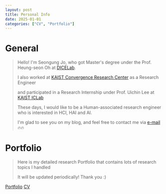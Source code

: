 ```yaml
---
layout: post
title: Personal Info
date: 2025-01-01
categories: ["CV", "Portfolio"]
---
```


# General
> Hello! I'm Seongung Jo, who got Master's degree under the Prof. Heung-seon Oh at [DICELab](https://dicelab.kr/).
> 
> I also worked at [KAIST Convergence Research Center](https://crc.kaist.ac.kr/main) as a Research Engineer
> 
> and participated in a Research Internship under Prof. Uichin Lee at [KAIST ICLab](https://ic.kaist.ac.kr/)
> 
> These days, I would like to be a Human-associated research engineer who is interested in HCI, HAI and AI.
>
> I'm glad to see you on my blog, and feel free to contact me via [e-mail](ung120266.gamil.com) 🔥🔥


# Portfolio
> Here is my detailed research Portfolio that contains lots of research topics I handled
> 
> It will be updated periodically! Thank you :)
> 

[Portfolio](/assets/pdf/SeongungJo_Portfolio.pdf)
[CV](/assets/pdf/SeongungJo_CV.pdf)
